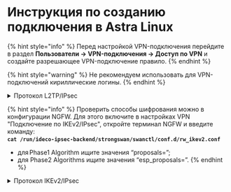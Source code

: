 # Инструкция по созданию подключения в Astra Linux

{% hint style="info" %}
Перед настройкой VPN-подключения перейдите в раздел **Пользователи -> VPN-подключения -> Доступ по VPN** и создайте разрешающее VPN-подключение правило.
{% endhint %}

{% hint style="warning" %}
Не рекомендуем использовать для VPN-подключений кириллические логины.
{% endhint %}

<details>

<summary>Протокол L2TP/IPsec</summary>

**Настройка Ideco NGFW:**

1\. Перейдите в раздел **Пользователи -> VPN-подключения -> Основное**.

2\. Установите флаг **Подключение по L2TP/IPsec** и скопируйте **PSK**-ключ:

![](/.gitbook/assets/vpn-authorization3.png)

**Создание подключения в Astra Linux:**

1\. Откройте терминал сочетанием клавиш Ctrl+Alt+F1 или через путь **Пуск -> Системные -> Терминал Fly** и выполните три команды:
```
sudo apt update
sudo apt install network-manager-l2tp-gnome
sudo reboot
```

2\. В трее (в настройках сети) выберите **Соединение VPN -> Добавить VPN-соединение**:

![](/.gitbook/assets/connection-for-astra-linux1.png)

3\. Выберите тип соединения **Layer 2 Tunneling Protocol (L2TP)** и нажмите **Создать**:

![](/.gitbook/assets/connection-for-astra-linux2.png)

4\. На вкладке **VPN** заполните поля:

![](/.gitbook/assets/connection-for-astra-linux3.png)

* **Шлюз** - IP-адрес внешнего интерфейса Ideco NGFW или домен;
* **Имя пользователя**;
* **Пароль**.

5\. Нажмите **Настройки IPsec**.

6\. Заполните поля:

![](/.gitbook/assets/astra3.png)

* **Gateway ID** - IP-адрес интерфейса, к которому осуществляется подключение;
* **Pre-shared key** -  PSK-ключ из настроек Ideco NGFW (**Пользователи -&gt; VPN-подключение -&gt; Основное**);
* **Phase1 Algorithm** - `aes256-sha512-modp2048,aes256-sha512-modp1024,aes256-sha1-ecp256,aes256-sha1-modp2048,aes256-sha1-modp1024!`; \*
* **Phase2 Algorithms** - `aes256-sha512-modp2048,aes256-sha256-modp2048,aes256-sha1-modp2048,aes128-sha1-modp2048,aes256-sha512-modp1024,aes256-sha256-modp1024,aes256-sha1-modp1024,aes128-sha1-modp1024,aes256-sha512,aes256-sha256,aes256-sha1,aes128-sha1!`.\*
  
\* Обязательно поставьте восклицательный знак в конце строки.

Так как Astra Linux по умолчанию запрашивает не самые защищенные алгоритмы, рекомендуем заполнить их самостоятельно.

7\. При необходимости перейдите в Настройки РРР и настройте разделы **Аутентификация**, **Шифрование и сжатие**, **Прочее**:

![](/.gitbook/assets/astra4.png)

8\. Нажмите **OК**, затем **Сохранить**.

Далее в трее (в настройках сети) **Соединение VPN** появится VPN-подключение. Для активации включите опцию **VPN-соединение**:

![](/.gitbook/assets/connection-for-astra-linux4.png)

</details>

{% hint style="info" %}
Проверить способы шифрования можно в конфигурации NGFW. Для этого включите в настройках VPN "Подключение по IKEv2/IPsec", откройте терминал NGFW и введите команду:  
**`cat /run/ideco-ipsec-backend/strongswan/swanctl/conf.d/rw_ikev2.conf`**
* для Phase1 Algorithm ищите значения “proposals=”;
* для Phase2 Algorithms ищите значения “esp_proposals=”.
{% endhint %}

<details>

<summary>Протокол IKEv2/IPsec</summary>

**Настройка Ideco NGFW:**

1\. Перейдите в раздел **Пользователи -> VPN-подключения -> Основное**.

2\. Установите флаг **Подключение по IKEv2/IPsec** и заполните поле **Домен и IP-адрес**:

![](/.gitbook/assets/vpn-authorization8.png)

3\. Скачайте корневой сертификат Ideco NGFW в разделе **Сервисы -> Сертификаты -> Загруженные сертификаты** в веб-интерфейсе NGFW или в личном кабинете пользователя по кнопке **Скачать корневой сертификат**.

Применение сертификатов:

* Если сертификат для VPN-подключений издан NGFW, установите корневой сертификат NGFW на устройство пользователя;
* Если для VPN-подключения используется сертификат, выданный Let\`s Encrypt, то установка корневого сертификата на устройство не требуется;
* Если используется сторонний сертификат (например, от коммерческих Certificate Authority), убедитесь, что домен указан в поле Subject Alternative Name (SAN). Загрузите сертификат как пользовательский в разделе Сервисы -> Сертификаты -> Загруженные сертификаты.

**Создание подключения в Astra Linux:**

1\. Откройте терминал сочетанием клавиш Ctrl+Alt+F1 или через путь **Пуск -> Системные -> Терминал Fly** и выполните три команды:

``` 
sudo apt install libcharon-extra-plugins
sudo apt install -y network-manager-strongswan libcharon-extra-plugins libstrongswan-extra-plugins
sudo reboot
```

2\. В трее (в настройках сети) выберите **Соединение VPN -> Добавить VPN-соединение**:

![](/.gitbook/assets/connection-for-astra-linux1.png)

3\. Выберите тип соединения **IPsec/IKEv2 (strongswan)** и нажмите **Создать**:

![](/.gitbook/assets/connection-for-astra-linux5.png)

4\. На вкладке **VPN** заполните следующие поля:

![](/.gitbook/assets/astra1.png)

* **Имя соединения** - имя подключения;
* **Address** - введите домен, который указан в настройках **Пользователи -&gt; VPN-подключения -&gt; Основное -&gt; Подключение по IKEv2/IPsec**;
* **Certificate** - выберите ранее сохраненный корневой сертификат (если он не был выдан Let`s Encrypt);
* **Authentication** - рекомендуем выбрать EAP (Username/Password);
* **Username** - имя пользователя, которому разрешено подключение по VPN;
* **Password** - пароль пользователя. В правой части поля необходимо выбрать вариант хранения для пароля от VPN-соединения.

Установите флаг **Request an inner IP address** и нажмите **Добавить**.

5\. В трее (в настройках сети) выберите **Соединение VPN** и установите флаг в строке с созданным соединением.

![](/.gitbook/assets/astra2.png)

</details>
